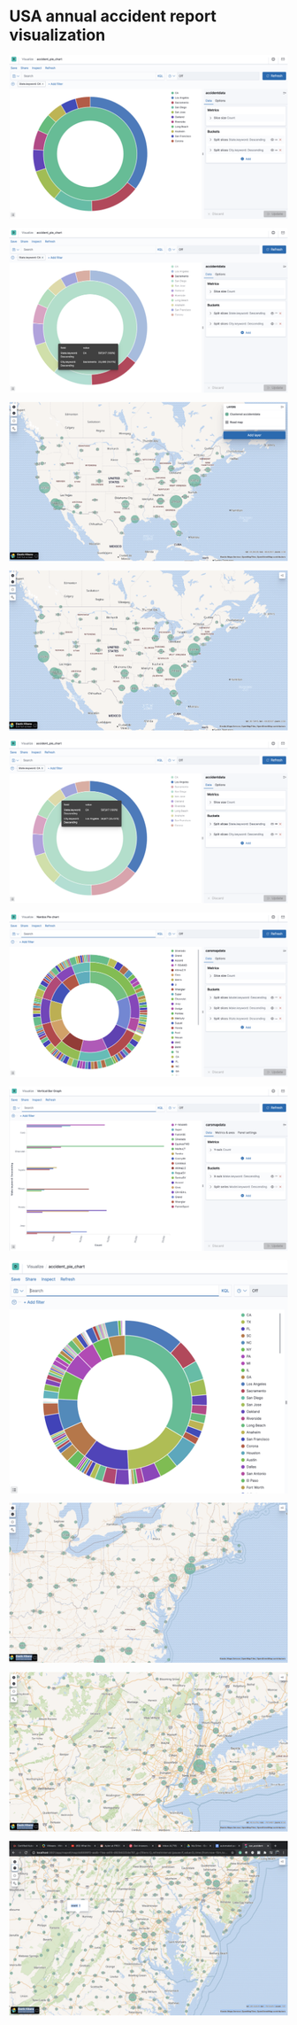 # USA annual accident report visualization 


![](/ScreenShot20200725at12138PM.png)

![](/ScreenShot20200725at12303PM.png)

![](/ScreenShot20200723at90534PM.png)

![](/ScreenShot20200723at90608PM.png)

![](/ScreenShot20200725at12218PM.png)

![](/ScreenShot20200725at12013PM.png)

![](/ScreenShot20200725at12056PM.png)

![](/ScreenShot20200725at12115PM.png)

![](/ScreenShot20200723at90639PM.png)

![](/ScreenShot20200723at90705PM.png)

![](/ScreenShot20200723at90828PM.png)
